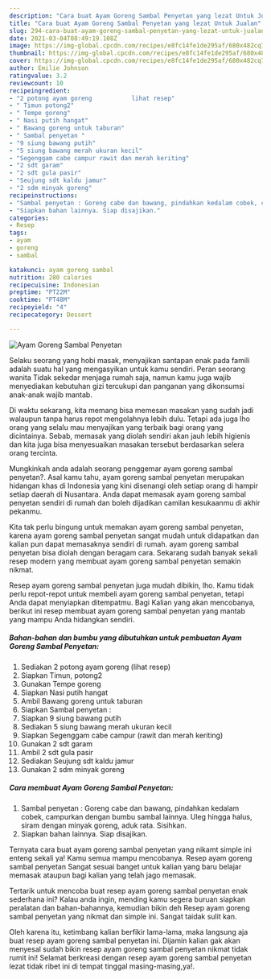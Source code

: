 ```yaml
---
description: "Cara buat Ayam Goreng Sambal Penyetan yang lezat Untuk Jualan"
title: "Cara buat Ayam Goreng Sambal Penyetan yang lezat Untuk Jualan"
slug: 294-cara-buat-ayam-goreng-sambal-penyetan-yang-lezat-untuk-jualan
date: 2021-03-04T08:49:19.108Z
image: https://img-global.cpcdn.com/recipes/e8fc14fe1de295af/680x482cq70/ayam-goreng-sambal-penyetan-foto-resep-utama.jpg
thumbnail: https://img-global.cpcdn.com/recipes/e8fc14fe1de295af/680x482cq70/ayam-goreng-sambal-penyetan-foto-resep-utama.jpg
cover: https://img-global.cpcdn.com/recipes/e8fc14fe1de295af/680x482cq70/ayam-goreng-sambal-penyetan-foto-resep-utama.jpg
author: Emilie Johnson
ratingvalue: 3.2
reviewcount: 10
recipeingredient:
- "2 potong ayam goreng           lihat resep"
- " Timun potong2"
- " Tempe goreng"
- " Nasi putih hangat"
- " Bawang goreng untuk taburan"
- " Sambal penyetan "
- "9 siung bawang putih"
- "5 siung bawang merah ukuran kecil"
- "Segenggam cabe campur rawit dan merah keriting"
- "2 sdt garam"
- "2 sdt gula pasir"
- "Seujung sdt kaldu jamur"
- "2 sdm minyak goreng"
recipeinstructions:
- "Sambal penyetan : Goreng cabe dan bawang, pindahkan kedalam cobek, campurkan dengan bumbu sambal lainnya. Uleg hingga halus, siram dengan minyak goreng, aduk rata. Sisihkan."
- "Siapkan bahan lainnya. Siap disajikan."
categories:
- Resep
tags:
- ayam
- goreng
- sambal

katakunci: ayam goreng sambal 
nutrition: 280 calories
recipecuisine: Indonesian
preptime: "PT22M"
cooktime: "PT48M"
recipeyield: "4"
recipecategory: Dessert

---
```



![Ayam Goreng Sambal Penyetan](https://img-global.cpcdn.com/recipes/e8fc14fe1de295af/680x482cq70/ayam-goreng-sambal-penyetan-foto-resep-utama.jpg)

Selaku seorang yang hobi masak, menyajikan santapan enak pada famili adalah suatu hal yang mengasyikan untuk kamu sendiri. Peran seorang  wanita Tidak sekedar menjaga rumah saja, namun kamu juga wajib menyediakan kebutuhan gizi tercukupi dan panganan yang dikonsumsi anak-anak wajib mantab.

Di waktu  sekarang, kita memang bisa memesan masakan yang sudah jadi walaupun tanpa harus repot mengolahnya lebih dulu. Tetapi ada juga lho orang yang selalu mau menyajikan yang terbaik bagi orang yang dicintainya. Sebab, memasak yang diolah sendiri akan jauh lebih higienis dan kita juga bisa menyesuaikan masakan tersebut berdasarkan selera orang tercinta. 



Mungkinkah anda adalah seorang penggemar ayam goreng sambal penyetan?. Asal kamu tahu, ayam goreng sambal penyetan merupakan hidangan khas di Indonesia yang kini disenangi oleh setiap orang di hampir setiap daerah di Nusantara. Anda dapat memasak ayam goreng sambal penyetan sendiri di rumah dan boleh dijadikan camilan kesukaanmu di akhir pekanmu.

Kita tak perlu bingung untuk memakan ayam goreng sambal penyetan, karena ayam goreng sambal penyetan sangat mudah untuk didapatkan dan kalian pun dapat memasaknya sendiri di rumah. ayam goreng sambal penyetan bisa diolah dengan beragam cara. Sekarang sudah banyak sekali resep modern yang membuat ayam goreng sambal penyetan semakin nikmat.

Resep ayam goreng sambal penyetan juga mudah dibikin, lho. Kamu tidak perlu repot-repot untuk membeli ayam goreng sambal penyetan, tetapi Anda dapat menyiapkan ditempatmu. Bagi Kalian yang akan mencobanya, berikut ini resep membuat ayam goreng sambal penyetan yang mantab yang mampu Anda hidangkan sendiri.

<!--inarticleads1-->

##### Bahan-bahan dan bumbu yang dibutuhkan untuk pembuatan Ayam Goreng Sambal Penyetan:

1. Sediakan 2 potong ayam goreng           (lihat resep)
1. Siapkan  Timun, potong2
1. Gunakan  Tempe goreng
1. Siapkan  Nasi putih hangat
1. Ambil  Bawang goreng untuk taburan
1. Siapkan  Sambal penyetan :
1. Siapkan 9 siung bawang putih
1. Sediakan 5 siung bawang merah ukuran kecil
1. Siapkan Segenggam cabe campur (rawit dan merah keriting)
1. Gunakan 2 sdt garam
1. Ambil 2 sdt gula pasir
1. Sediakan Seujung sdt kaldu jamur
1. Gunakan 2 sdm minyak goreng




<!--inarticleads2-->

##### Cara membuat Ayam Goreng Sambal Penyetan:

1. Sambal penyetan : Goreng cabe dan bawang, pindahkan kedalam cobek, campurkan dengan bumbu sambal lainnya. Uleg hingga halus, siram dengan minyak goreng, aduk rata. Sisihkan.
1. Siapkan bahan lainnya. Siap disajikan.




Ternyata cara buat ayam goreng sambal penyetan yang nikamt simple ini enteng sekali ya! Kamu semua mampu mencobanya. Resep ayam goreng sambal penyetan Sangat sesuai banget untuk kalian yang baru belajar memasak ataupun bagi kalian yang telah jago memasak.

Tertarik untuk mencoba buat resep ayam goreng sambal penyetan enak sederhana ini? Kalau anda ingin, mending kamu segera buruan siapkan peralatan dan bahan-bahannya, kemudian bikin deh Resep ayam goreng sambal penyetan yang nikmat dan simple ini. Sangat taidak sulit kan. 

Oleh karena itu, ketimbang kalian berfikir lama-lama, maka langsung aja buat resep ayam goreng sambal penyetan ini. Dijamin kalian gak akan menyesal sudah bikin resep ayam goreng sambal penyetan nikmat tidak rumit ini! Selamat berkreasi dengan resep ayam goreng sambal penyetan lezat tidak ribet ini di tempat tinggal masing-masing,ya!.

